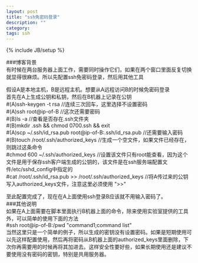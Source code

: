 ```yaml
---
layout: post
title: "ssh免密码登录"
description: ""
category: 
tags: ssh
---
```

{% include JB/setup %}

###博客背景    
有时候在两台服务器上面工作，需要同时操作它们，如果在两个窗口里面反复切换就显得很麻烦。所以先配置ssh免密码登录，然后用其他工具  

假设A是本地主机，B是远程主机。想要从A远程访问B的时候免密码登录  
首先在A上生成公钥和私钥，然后在B机器上记录在公钥    
	#(A)ssh-keygen -t rsa //连续三次回车，这里选择不设置密码  
	#(A)ssh root@ip-of-B  //这次还需要密码  
	#(B)ls -a  //查看是否存在.ssh文件夹  
	#(B)mkdir .ssh && chmod 0700.ssh && exit   
	#(A)scp ~/.ssh/id_rsa.pub root@ip-of-B:.ssh/id_rsa.pub //还需要输入密码  
	#(B)touch /root/.ssh/authorized_keys  //生成一个空文件，如果文件已经存在，则跳过这条命令  
	#chmod 600 ~/.ssh/authorized_keys  //设置该文件只有root能查看，因为这个文件是用于保存ssh客户端生成的公钥的，该文件是在ssh服务端配置文件/etc/sshd_config中指定的  
	#cat /root/.ssh/id_rsa.pub >> /root/.ssh/authorized_keys  //将A传过来的公钥写入authorized_keys文件，注意这里必须使用 ">>"  

至此配置完成了，现在在A上面使用ssh登录B应该就不用输入密码了。  
###其他说明  
如果在A上面需要在脚本里面执行B机器上面的命令，除来使用实验室提供的工具外，可以简单的使用下面的方法  
	#ssh root@ip-of-B:/pwd "command1;command list"  
当然这里只是一个简单的例子，所以生成的密钥没有设置密码。如果是短期使用可以先这样配置使用，然后再将密码从B机器上面的authorized_keys里面删除，下次你再需要用的时候再将其加进去。这样安全性要好些，如果长期使用还是建议不要使用没有密码的密钥，特别是共用服务器。  

